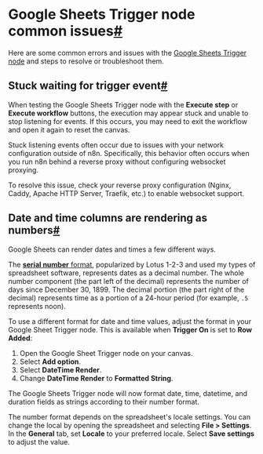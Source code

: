 [](https://github.com/n8n-io/n8n-docs/edit/main/docs/integrations/builtin/trigger-nodes/n8n-nodes-base.googlesheetstrigger/common-issues.md "Edit this page")

# Google Sheets Trigger node common issues[#](#google-sheets-trigger-node-common-issues "Permanent link")

Here are some common errors and issues with the [Google Sheets Trigger node](../) and steps to resolve or troubleshoot them.

## Stuck waiting for trigger event[#](#stuck-waiting-for-trigger-event "Permanent link")

When testing the Google Sheets Trigger node with the **Execute step** or **Execute workflow** buttons, the execution may appear stuck and unable to stop listening for events. If this occurs, you may need to exit the workflow and open it again to reset the canvas.

Stuck listening events often occur due to issues with your network configuration outside of n8n. Specifically, this behavior often occurs when you run n8n behind a reverse proxy without configuring websocket proxying.

To resolve this issue, check your reverse proxy configuration (Nginx, Caddy, Apache HTTP Server, Traefik, etc.) to enable websocket support.

## Date and time columns are rendering as numbers[#](#date-and-time-columns-are-rendering-as-numbers "Permanent link")

Google Sheets can render dates and times a few different ways.

The [**serial number** format](https://developers.google.com/sheets/api/reference/rest/v4/DateTimeRenderOption), popularized by Lotus 1-2-3 and used my types of spreadsheet software, represents dates as a decimal number. The whole number component (the part left of the decimal) represents the number of days since December 30, 1899. The decimal portion (the part right of the decimal) represents time as a portion of a 24-hour period (for example, `.5` represents noon).

To use a different format for date and time values, adjust the format in your Google Sheet Trigger node. This is available when **Trigger On** is set to **Row Added**:

1.  Open the Google Sheet Trigger node on your canvas.
2.  Select **Add option**.
3.  Select **DateTime Render**.
4.  Change **DateTime Render** to **Formatted String**.

The Google Sheets Trigger node will now format date, time, datetime, and duration fields as strings according to their number format.

The number format depends on the spreadsheet's locale settings. You can change the local by opening the spreadsheet and selecting **File > Settings**. In the **General** tab, set **Locale** to your preferred locale. Select **Save settings** to adjust the value.